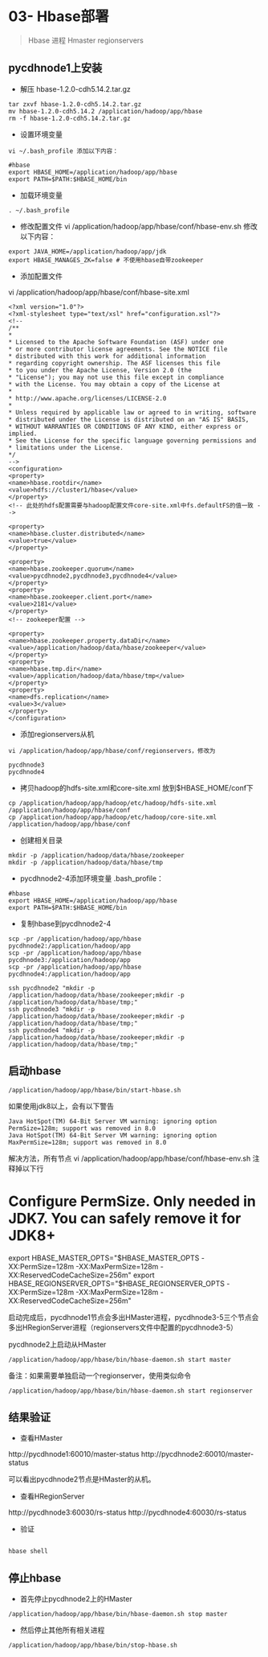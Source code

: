 # 03- Hbase部署
> Hbase 进程 Hmaster regionservers

## pycdhnode1上安装
- 解压 hbase-1.2.0-cdh5.14.2.tar.gz
```
tar zxvf hbase-1.2.0-cdh5.14.2.tar.gz
mv hbase-1.2.0-cdh5.14.2 /application/hadoop/app/hbase
rm -f hbase-1.2.0-cdh5.14.2.tar.gz
```

- 设置环境变量 

```
vi ~/.bash_profile 添加以下内容：

#hbase 
export HBASE_HOME=/application/hadoop/app/hbase 
export PATH=$PATH:$HBASE_HOME/bin
```

- 加载环境变量

``` 
. ~/.bash_profile
```

- 修改配置文件 
vi /application/hadoop/app/hbase/conf/hbase-env.sh 修改以下内容：
```
export JAVA_HOME=/application/hadoop/app/jdk 
export HBASE_MANAGES_ZK=false # 不使用hbase自带zookeeper

```
- 添加配置文件 


vi /application/hadoop/app/hbase/conf/hbase-site.xml
```
<?xml version="1.0"?> 
<?xml-stylesheet type="text/xsl" href="configuration.xsl"?> 
<!-- 
/** 
* 
* Licensed to the Apache Software Foundation (ASF) under one 
* or more contributor license agreements. See the NOTICE file 
* distributed with this work for additional information 
* regarding copyright ownership. The ASF licenses this file 
* to you under the Apache License, Version 2.0 (the 
* "License"); you may not use this file except in compliance 
* with the License. You may obtain a copy of the License at 
* 
* http://www.apache.org/licenses/LICENSE-2.0 
* 
* Unless required by applicable law or agreed to in writing, software 
* distributed under the License is distributed on an "AS IS" BASIS, 
* WITHOUT WARRANTIES OR CONDITIONS OF ANY KIND, either express or implied. 
* See the License for the specific language governing permissions and 
* limitations under the License. 
*/ 
--> 
<configuration> 
<property> 
<name>hbase.rootdir</name> 
<value>hdfs://cluster1/hbase</value> 
</property> 
<!-- 此处的hdfs配置需要与hadoop配置文件core-site.xml中fs.defaultFS的值一致 --> 

<property> 
<name>hbase.cluster.distributed</name> 
<value>true</value> 
</property> 

<property> 
<name>hbase.zookeeper.quorum</name> 
<value>pycdhnode2,pycdhnode3,pycdhnode4</value> 
</property> 
<property> 
<name>hbase.zookeeper.client.port</name> 
<value>2181</value> 
</property> 
<!-- zookeeper配置 --> 

<property> 
<name>hbase.zookeeper.property.dataDir</name> 
<value>/application/hadoop/data/hbase/zookeeper</value> 
</property> 
<property> 
<name>hbase.tmp.dir</name> 
<value>/application/hadoop/data/hbase/tmp</value> 
</property> 
<property> 
<name>dfs.replication</name> 
<value>3</value> 
</property> 
</configuration>

```
- 添加regionservers从机 


```
vi /application/hadoop/app/hbase/conf/regionservers，修改为

pycdhnode3 
pycdhnode4

```
- 拷贝hadoop的hdfs-site.xml和core-site.xml 放到$HBASE_HOME/conf下

```
cp /application/hadoop/app/hadoop/etc/hadoop/hdfs-site.xml /application/hadoop/app/hbase/conf 
cp /application/hadoop/app/hadoop/etc/hadoop/core-site.xml /application/hadoop/app/hbase/conf

```
- 创建相关目录


```
mkdir -p /application/hadoop/data/hbase/zookeeper 
mkdir -p /application/hadoop/data/hbase/tmp

```

- pycdhnode2-4添加环境变量 .bash_profile：

```
#hbase 
export HBASE_HOME=/application/hadoop/app/hbase 
export PATH=$PATH:$HBASE_HOME/bin

```
- 复制hbase到pycdhnode2-4

```
scp -pr /application/hadoop/app/hbase pycdhnode2:/application/hadoop/app 
scp -pr /application/hadoop/app/hbase pycdhnode3:/application/hadoop/app 
scp -pr /application/hadoop/app/hbase pycdhnode4:/application/hadoop/app 
 
ssh pycdhnode2 "mkdir -p /application/hadoop/data/hbase/zookeeper;mkdir -p /application/hadoop/data/hbase/tmp;" 
ssh pycdhnode3 "mkdir -p /application/hadoop/data/hbase/zookeeper;mkdir -p /application/hadoop/data/hbase/tmp;" 
ssh pycdhnode4 "mkdir -p /application/hadoop/data/hbase/zookeeper;mkdir -p /application/hadoop/data/hbase/tmp;"

```
## 启动hbase

```
/application/hadoop/app/hbase/bin/start-hbase.sh

```
如果使用jdk8以上，会有以下警告

```
Java HotSpot(TM) 64-Bit Server VM warning: ignoring option PermSize=128m; support was removed in 8.0 
Java HotSpot(TM) 64-Bit Server VM warning: ignoring option MaxPermSize=128m; support was removed in 8.0

```
解决方法，所有节点 vi /application/hadoop/app/hbase/conf/hbase-env.sh 注释掉以下行

# Configure PermSize. Only needed in JDK7. You can safely remove it for JDK8+ 
export HBASE_MASTER_OPTS="$HBASE_MASTER_OPTS -XX:PermSize=128m -XX:MaxPermSize=128m -XX:ReservedCodeCacheSize=256m" 
export HBASE_REGIONSERVER_OPTS="$HBASE_REGIONSERVER_OPTS -XX:PermSize=128m -XX:MaxPermSize=128m -XX:ReservedCodeCacheSize=256m"

启动完成后，pycdhnode1节点会多出HMaster进程，pycdhnode3-5三个节点会多出HRegionServer进程（regionservers文件中配置的pycdhnode3-5）

pycdhnode2上启动从HMaster

```
/application/hadoop/app/hbase/bin/hbase-daemon.sh start master

```

备注：如果需要单独启动一个regionserver，使用类似命令

```
/application/hadoop/app/hbase/bin/hbase-daemon.sh start regionserver

```

## 结果验证
- 查看HMaster

http://pycdhnode1:60010/master-status 
http://pycdhnode2:60010/master-status

可以看出pycdhnode2节点是HMaster的从机。

- 查看HRegionServer

http://pycdhnode3:60030/rs-status 
http://pycdhnode4:60030/rs-status

- 验证

```

hbase shell

```

## 停止hbase 
- 首先停止pycdhnode2上的HMaster

```
/application/hadoop/app/hbase/bin/hbase-daemon.sh stop master

```
- 然后停止其他所有相关进程

```
/application/hadoop/app/hbase/bin/stop-hbase.sh

```